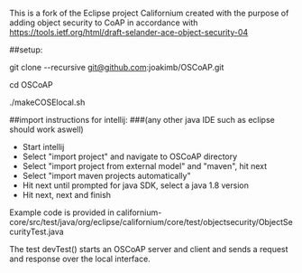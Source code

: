 This is a fork of the Eclipse project Californium created with the purpose of adding object security to CoAP in accordance with https://tools.ietf.org/html/draft-selander-ace-object-security-04

##setup:

git clone --recursive git@github.com:joakimb/OSCoAP.git

cd OSCoAP

./makeCOSElocal.sh

##import instructions for intellij: 
###(any other java IDE such as eclipse should work aswell)

* Start intellij
* Select "import project" and navigate to OSCoAP directory
* Select "import project from external model" and "maven", hit next
* Select "import maven projects automatically"
* Hit next until prompted for java SDK, select a java 1.8 version
* Hit next, next and finish

Example code is provided in californium-core/src/test/java/org/eclipse/californium/core/test/objectsecurity/ObjectSecurityTest.java

The test devTest() starts an OSCoAP server and client and sends a request and response over the local interface.


